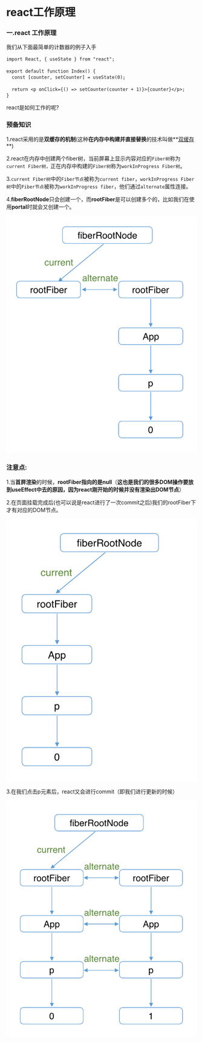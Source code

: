 # react工作原理

### 一.react 工作原理

我们从下面最简单的计数器的例子入手

```tsx
import React, { useState } from "react";

export default function Index() {
  const [counter, setCounter] = useState(0);

  return <p onClick={() => setCounter(counter + 1)}>{counter}</p>;
}
```

react是如何工作的呢?

### 预备知识

1.react采用的是**双缓存的机制**(这种**在内存中构建并直接替换**的技术叫做**[双缓存](https://baike.baidu.com/item/%E5%8F%8C%E7%BC%93%E5%86%B2)**)

2.react在内存中创建两个fiber树，当前屏幕上显示内容对应的`Fiber树`称为`current Fiber树，`正在内存中构建的`Fiber树`称为`workInProgress Fiber树`。

3.`current Fiber树`中的`Fiber节点`被称为`current fiber`，`workInProgress Fiber树`中的`Fiber节点`被称为`workInProgress fiber`，他们通过`alternate`属性连接。

4.**fiberRootNode**只会创建一个，而**rootFiber**是可以创建多个的，比如我们在使用**portal**时就会又创建一个。

![workInProgressFiber.png](../img/workInProgressFiber.png)

### 注意点:

1.当**首屏渲染**的时候，**rootFiber指向的是null**（**这也是我们的很多DOM操作要放到useEffect中去的原因，因为react刚开始的时候并没有渲染出DOM节点**）

2.在页面挂载完成后(也可以说是react进行了一次commit之后)我们的rootFiber下才有对应的DOM节点。

![wipTreeFinish.png](../img/wipTreeFinish.png)

3.在我们点击p元素后，react又会进行commit（即我们进行更新的时候）

![wipTreeUpdate.png](../img/wipTreeUpdate.png)